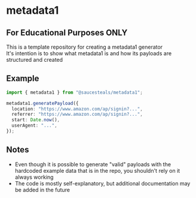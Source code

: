 # metadata1

## For Educational Purposes ONLY

This is a template repository for creating a metadata1 generator\
It's intention is to show what metadata1 is and how its payloads are structured and created

## Example

```ts
import { metadata1 } from "@saucesteals/metadata1";

metadata1.generatePayload({
  location: "https://www.amazon.com/ap/signin?...",
  referrer: "https://www.amazon.com/ap/signin?...",
  start: Date.now(),
  userAgent: "...",
});
```

## Notes

- Even though it is possible to generate "valid" payloads with the hardcoded example data that is in the repo, you shouldn't rely on it always working
- The code is mostly self-explanatory, but additional documentation may be added in the future
